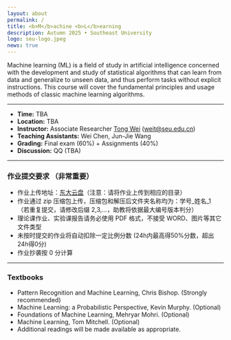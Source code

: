 ```yaml
---
layout: about
permalink: /
title: <b>M</b>achine <b>L</b>earning
description: Autumn 2025 • Southeast University
logo: seu-logo.jpeg
news: true
---
```


Machine learning (ML) is a field of study in artificial intelligence concerned with the development and study of statistical algorithms that can learn from data and generalize to unseen data, and thus perform tasks without explicit instructions.
This course will cover the fundamental principles and usage methods of classic machine learning algorithms.

***

- **Time:** TBA
- **Location:** TBA
- **Instructor:** Associate Researcher [Tong Wei](http://palm.seu.edu.cn/weit) (weit@seu.edu.cn)
- **Teaching Assistants:**	Wei Chen, Jun-Jie Wang
- **Grading:**	Final exam (60%) + Assignments (40%)
- **Discussion:** QQ (TBA)


***


### 作业提交要求 （非常重要）
- 作业上传地址：[东大云盘](https://pan.seu.edu.cn/link/9BE41C57470DCAC51C136F2A261E4A53)（注意：请将作业上传到相应的目录）
- 作业通过 zip 压缩包上传，压缩包和解压后文件夹名称均为：学号_姓名_1 （若重复提交，请修改后缀 2,3,...，助教将依据最大编号版本判分）
- 理论课作业、实验课报告请务必使用 PDF 格式，不接受 WORD、图片等其它文件类型
- 未按时提交的作业将自动扣除一定比例分数 (24h内最高得50%分数，超出24h得0分)
- 作业抄袭按 0 分计算

***


### Textbooks

- Pattern Recognition and Machine Learning, Chris Bishop. (Strongly recommended)
- Machine Learning: a Probabilistic Perspective, Kevin Murphy. (Optional)
- Foundations of Machine Learning, Mehryar Mohri. (Optional)
- Machine Learning, Tom Mitchell. (Optional)
- Additional readings will be made available as appropriate.